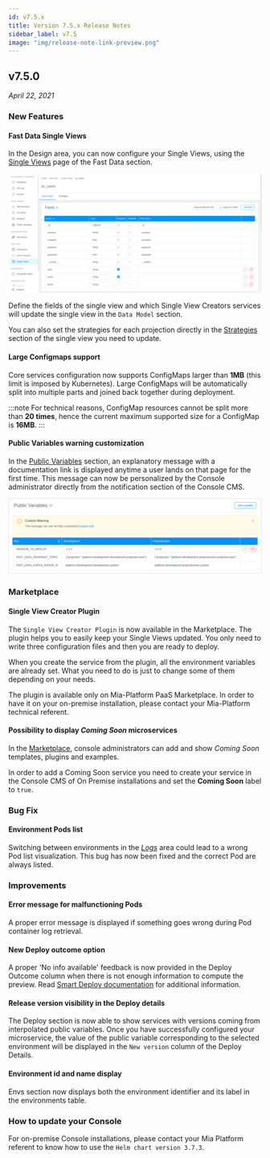 ```yaml
---
id: v7.5.x
title: Version 7.5.x Release Notes
sidebar_label: v7.5
image: "img/release-note-link-preview.png"
---
```


## v7.5.0

_April 22, 2021_

### New Features

#### Fast Data Single Views

In the Design area, you can now configure your Single Views, using the [Single Views](../fast_data/single_view) page of the Fast Data section.

![Fast Data Single Views](./img/fastdata-single_views.png)

Define the fields of the single view and which Single View Creators services will update the single view in the `Data Model` section.

You can also set the strategies for each projection directly in the [Strategies](../fast_data/single_view#strategies) section of the single view you need to update.

#### Large Configmaps support

Core services configuration now supports ConfigMaps larger than __1MB__ (this limit is imposed by Kubernetes). Large ConfigMaps will be automatically split into multiple parts and joined back together during deployment.


:::note
For technical reasons, ConfigMap resources cannot be split more than __20 times__, hence the current maximum supported size for a ConfigMap is __16MB__.
:::

#### Public Variables warning customization

In the [Public Variables](../development_suite/api-console/api-design/public_variables) section, an explanatory message with a documentation link is displayed anytime a user lands on that page for the first time. This message can now be personalized by the Console administrator directly from the notification section of the Console CMS.

![image.png](./img/public-variables-custom-warning.png)

### Marketplace

#### Single View Creator Plugin

The `Single View Creator Plugin` is now available in the Marketplace. The plugin helps you to easily keep your Single Views updated. You only need to write three configuration files and then you are ready to deploy.

When you create the service from the plugin, all the environment variables are already set. What you need to do is just to change some of them depending on your needs.

The plugin is available only on Mia-Platform PaaS Marketplace. In order to have it on your on-premise installation, please contact your Mia-Platform technical referent.

#### Possibility to display _Coming Soon_ microservices

In the [Marketplace](../marketplace/overview_marketplace), console administrators can add and show _Coming Soon_ templates, plugins and examples.

In order to add a Coming Soon service you need to create your service in the Console CMS of On Premise installations and set the **Coming Soon** label to `true`.

### Bug Fix

#### Environment Pods list

Switching between environments in the [_Logs_](https://docs.mia-platform.eu/docs/development_suite/monitoring/monitoring/) area could lead to a wrong Pod list visualization. This bug has now been fixed and the correct Pod are always listed.

### Improvements

#### Error message for malfunctioning Pods

A proper error message is displayed if something goes wrong during Pod container log retrieval.

#### New Deploy outcome option

A proper 'No info available' feedback is now provided in the Deploy Outcome column when there is not enough information to compute the preview. Read [Smart Deploy documentation](../development_suite/deploy/deploy#understanding-deploy-outcome-column) for additional information.

#### Release version visibility in the Deploy details

The Deploy section is now able to show services with versions coming from interpolated public variables. Once you have successfully configured your microservice, the value of the public variable corresponding to the selected environment will be displayed in the `New version` column of the Deploy Details.

#### Environment id and name display

Envs section now displays both the environment identifier and its label in the environments table.

### How to update your Console

For on-premise Console installations, please contact your Mia Platform referent to know how to use the `Helm chart version 3.7.3`.
